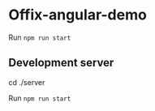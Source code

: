 # Offix-angular-demo
Run `npm run start`


## Development server
cd ./server

Run `npm run start`



